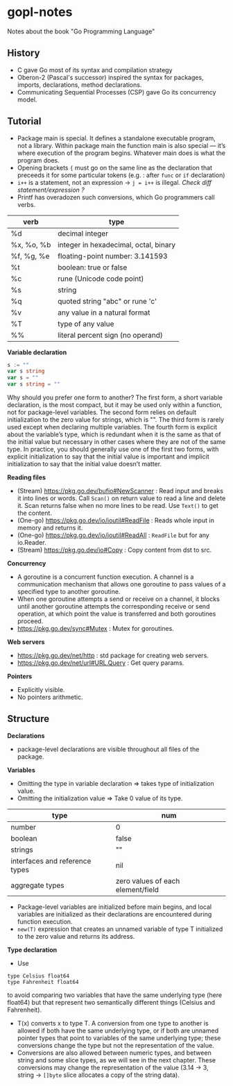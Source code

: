 # gopl-notes
Notes about the book "Go Programming Language"

## History
- C gave Go most of its syntax and compilation strategy
- Oberon-2 (Pascal's successor) inspired the syntax for packages, imports, declarations, method declarations.
- Communicating Sequential Processes (CSP) gave Go its concurrency model.

## Tutorial
- Package main is special. It defines a standalone executable program, not a library. Within
package main the function main is also special — it’s where execution of the program begins.
Whatever main does is what the program does.
- Opening brackets `{` must go on the same line as the declaration that preceeds it for some particular tokens (e.g. : after `func` or `if` declaration)
- `i++` is a statement, not an expression -> `j = i++` is illegal. _Check diff statement/expression ?_
 - Printf has overadozen such conversions, which Go programmers call verbs.

|verb       | type                                    |
|-----------|-------------------------------------------
| %d         | decimal integer                        |
| %x, %o, %b | integer in hexadecimal, octal, binary  |
| %f, %g, %e | floating-point number: 3.141593        |
| %t         | boolean: true or false                 |
| %c         | rune (Unicode code point)              |
| %s         | string                                 |
| %q         | quoted string "abc" or rune 'c'        |
| %v         | any value in a natural format          |
| %T         | type of any value                      |
| %%         | literal percent sign (no operand)      |

**Variable declaration**
```go
s := ""
var s string
var s = ""
var s string = ""
```
Why should you prefer one form to another? The first form, a short variable declaration, is the most compact, but it may be used only within a function, not for package-level variables. The second form relies on default initialization to the zero value for strings, which is "". The third form is rarely used except when declaring multiple variables. The fourth form is explicit about the variable’s type, which is redundant when it is the same as that of the initial value but necessary in other cases where they are not of the same type. In practice, you should generally use one of the first two forms, with explicit initialization to say that the initial value is important and implicit initialization to say that the initial value doesn’t matter.

**Reading files**
  - (Stream) https://pkg.go.dev/bufio#NewScanner : Read input and breaks it into lines or words. Call `Scan()` on return value to read a line and delete it. Scan returns false when no more lines to be read. Use `Text()` to get the content.
  - (One-go) https://pkg.go.dev/io/ioutil#ReadFile : Reads whole input in memory and returns it.
  - (One-go) https://pkg.go.dev/io/ioutil#ReadAll : `ReadFile` but for any io.Reader.
  - (Stream) https://pkg.go.dev/io#Copy : Copy content from dst to src.

**Concurrency**
  - A goroutine is a concurrent function execution. A channel is a communication mechanism that allows one goroutine to pass values of a specified type to another goroutine.
  - When one goroutine attempts a send or receive on a channel, it blocks until another goroutine attempts the corresponding receive or send operation, at which point the value is transferred and both goroutines proceed.
  - https://pkg.go.dev/sync#Mutex : Mutex for goroutines.

**Web servers**
  - https://pkg.go.dev/net/http : std package for creating web servers.
  - https://pkg.go.dev/net/url#URL.Query : Get query params.

**Pointers**
  - Explicitly visible.
  - No pointers arithmetic.
  
## Structure

**Declarations**
- package-level declarations are visible throughout all files of the package.

**Variables**
- Omitting the type in variable declaration => takes type of initialization value.
- Omitting the initialization value => Take 0 value of its type.

| type | num |
-------|-------
| number | 0   |
| boolean | false |
| strings | "" |
| interfaces and reference types | nil |
| aggregate types | zero values of each element/field |

- Package-level variables are initialized before main begins, and local variables are initialized as their declarations are encountered during function execution.
- `new(T)` expression that creates an unnamed variable of type T initialized to the zero value and returns its address.

**Type declaration**
- Use

```golang
type Celsius float64
type Fahrenheit float64
```

to avoid comparing two variables that have the same underlying type (here float64) but that represent two semantically different things (Celsius and Fahrenheit).

- T(x) converts x to type T. A conversion from one type to another is allowed if both have the same underlying type, or if both are unnamed pointer types that point to variables of the same underlying type; these conversions change the type but not the representation of the value.
- Conversions are also allowed between numeric types, and between string and some slice types, as we will see in the next chapter. These conversions may change the representation of the value (3.14 -> 3, string -> `[]byte` slice allocates a copy of the string data).
